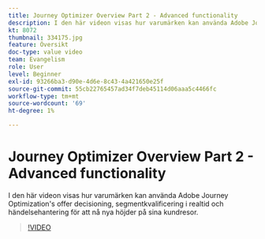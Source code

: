 ```yaml
---
title: Journey Optimizer Overview Part 2 - Advanced functionality
description: I den här videon visas hur varumärken kan använda Adobe Journey Optimization's offer decisioning, segmentkvalificering i realtid och händelsehantering för att nå nya höjder på sina kundresor.
kt: 8072
thumbnail: 334175.jpg
feature: Översikt
doc-type: value video
team: Evangelism
role: User
level: Beginner
exl-id: 93266ba3-d90e-4d6e-8c43-4a421650e25f
source-git-commit: 55cb22765457ad34f7deb45114d06aaa5c4466fc
workflow-type: tm+mt
source-wordcount: '69'
ht-degree: 1%

---
```


# Journey Optimizer Overview Part 2 - Advanced functionality

I den här videon visas hur varumärken kan använda Adobe Journey Optimization&#39;s offer decisioning, segmentkvalificering i realtid och händelsehantering för att nå nya höjder på sina kundresor.

>[!VIDEO](https://video.tv.adobe.com/v/334175?quality=12)
